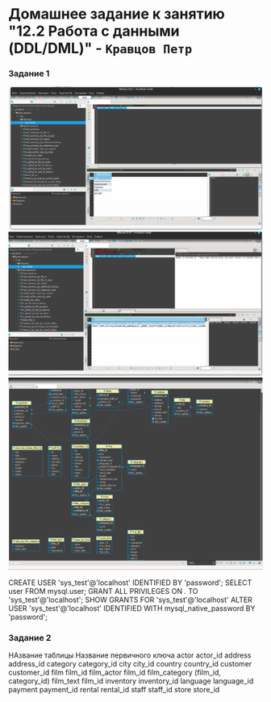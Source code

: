 # Домашнее задание к занятию "12.2 Работа с данными (DDL/DML)" - `Кравцов Петр`

### Задание 1

![ПОЛЬЗОВАТЕЛИ](https://github.com/kravtsovpeter/netology-hw/blob/main/img/12_2_1.png)
![ПРАВА](https://github.com/kravtsovpeter/netology-hw/blob/main/img/12_2_2.png)
![ДИАГРАММА](https://github.com/kravtsovpeter/netology-hw/blob/main/img/12_2_3.png)

CREATE USER 'sys_test'@'localhost' IDENTIFIED BY 'password';
SELECT user FROM mysql.user;
GRANT ALL PRIVILEGES ON *.* TO 'sys_test'@'localhost';
SHOW GRANTS FOR 'sys_test'@'localhost'
ALTER USER 'sys_test'@'localhost' IDENTIFIED WITH mysql_native_password BY 'password';




### Задание 2
НАзвание таблицы    Название первичного ключа
actor   actor_id
address address_id
category    category_id
city    city_id
country country_id
customer    customer_id
film    film_id
film_actor  film_id
film_category   (film_id, category_id)
film_text   film_id
inventory   inventory_id
language    language_id
payment payment_id
rental  rental_id
staff   staff_id
store   store_id
